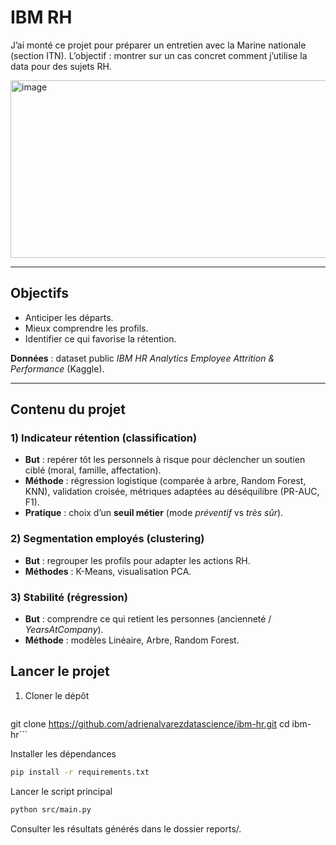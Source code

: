 # IBM RH

J’ai monté ce projet pour préparer un entretien avec la Marine nationale (section ITN).
L’objectif : montrer sur un cas concret comment j’utilise la data pour des sujets RH.

<img width="550" height="284" alt="image" src="https://github.com/user-attachments/assets/32811649-0eb6-4a86-85c2-f21029d84954" />

---

## Objectifs

- Anticiper les départs.  
- Mieux comprendre les profils.  
- Identifier ce qui favorise la rétention.

**Données** : dataset public *IBM HR Analytics Employee Attrition & Performance* (Kaggle).

---

## Contenu du projet

### 1) Indicateur rétention (classification)
- **But** : repérer tôt les personnels à risque pour déclencher un soutien ciblé (moral, famille, affectation).  
- **Méthode** : régression logistique (comparée à arbre, Random Forest, KNN), validation croisée, métriques adaptées au déséquilibre (PR-AUC, F1).  
- **Pratique** : choix d’un **seuil métier** (mode *préventif* vs *très sûr*).

### 2) Segmentation employés (clustering)
- **But** : regrouper les profils pour adapter les actions RH.  
- **Méthodes** : K-Means, visualisation PCA.

### 3) Stabilité (régression)
- **But** : comprendre ce qui retient les personnes (ancienneté / *YearsAtCompany*).  
- **Méthode** : modèles Linéaire, Arbre, Random Forest.


## Lancer le projet

1. Cloner le dépôt
   ```bash
git clone https://github.com/adrienalvarezdatascience/ibm-hr.git
cd ibm-hr```

Installer les dépendances
   ```bash
pip install -r requirements.txt
   ```

Lancer le script principal
   ```bash
python src/main.py
   ```

Consulter les résultats générés dans le dossier reports/.
